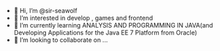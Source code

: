 - 👋 Hi, I’m @sir-seawolf
- 👀 I’m interested in develop , games and frontend
- 🌱 I’m currently learning ANALYSIS AND PROGRAMMING IN JAVA(and Developing Applications for the Java EE 7 Platform from Oracle)
- 💞️ I’m looking to collaborate on ...

